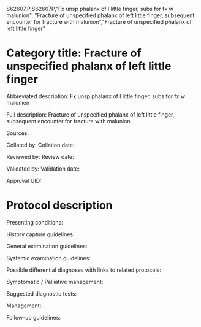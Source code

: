 S62607,P,S62607P,"Fx unsp phalanx of l little finger, subs for fx w malunion", "Fracture of unspecified phalanx of left little finger, subsequent encounter for fracture with malunion","Fracture of unspecified phalanx of left little finger"
# Category title: Fracture of unspecified phalanx of left little finger

Abbreviated description: Fx unsp phalanx of l little finger, subs for fx w malunion

Full description: Fracture of unspecified phalanx of left little finger, subsequent encounter for fracture with malunion

Sources:

Collated by:
Collation date:

Reviewed by:
Review date:

Validated by:
Validation date:

Approval UID:

# Protocol description

Presenting conditions:

History capture guidelines:

General examination guidelines:

Systemic examination guidelines:

Possible differential diagnoses with links to related protocols:

Symptomatic / Palliative management:

Suggested diagnostic tests:

Management:

Follow-up guidelines:
